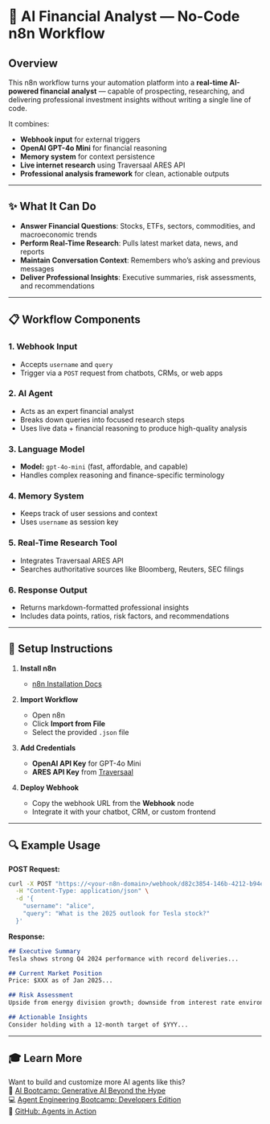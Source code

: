 # 🤖 AI Financial Analyst — No-Code n8n Workflow

## Overview

This n8n workflow turns your automation platform into a **real-time AI-powered financial analyst** — capable of prospecting, researching, and delivering professional investment insights without writing a single line of code.

It combines:

* **Webhook input** for external triggers
* **OpenAI GPT-4o Mini** for financial reasoning
* **Memory system** for context persistence
* **Live internet research** using Traversaal ARES API
* **Professional analysis framework** for clean, actionable outputs

---

## ✨ What It Can Do

* **Answer Financial Questions**: Stocks, ETFs, sectors, commodities, and macroeconomic trends
* **Perform Real-Time Research**: Pulls latest market data, news, and reports
* **Maintain Conversation Context**: Remembers who’s asking and previous messages
* **Deliver Professional Insights**: Executive summaries, risk assessments, and recommendations

---

## 📋 Workflow Components

### 1. **Webhook Input**

* Accepts `username` and `query`
* Trigger via a `POST` request from chatbots, CRMs, or web apps

### 2. **AI Agent**

* Acts as an expert financial analyst
* Breaks down queries into focused research steps
* Uses live data + financial reasoning to produce high-quality analysis

### 3. **Language Model**

* **Model:** `gpt-4o-mini` (fast, affordable, and capable)
* Handles complex reasoning and finance-specific terminology

### 4. **Memory System**

* Keeps track of user sessions and context
* Uses `username` as session key

### 5. **Real-Time Research Tool**

* Integrates Traversaal ARES API
* Searches authoritative sources like Bloomberg, Reuters, SEC filings

### 6. **Response Output**

* Returns markdown-formatted professional insights
* Includes data points, ratios, risk factors, and recommendations

---

## 🚀 Setup Instructions

1. **Install n8n**

   * [n8n Installation Docs](https://docs.n8n.io/)

2. **Import Workflow**

   * Open n8n
   * Click **Import from File**
   * Select the provided `.json` file

3. **Add Credentials**

   * **OpenAI API Key** for GPT-4o Mini
   * **ARES API Key** from [Traversaal](https://api.traversaal.ai)

4. **Deploy Webhook**

   * Copy the webhook URL from the **Webhook** node
   * Integrate it with your chatbot, CRM, or custom frontend

---

## 🔍 Example Usage

**POST Request:**

```bash
curl -X POST "https://<your-n8n-domain>/webhook/d82c3854-146b-4212-b94e-5b0ca8d7075b" \
  -H "Content-Type: application/json" \
  -d '{
    "username": "alice",
    "query": "What is the 2025 outlook for Tesla stock?"
  }'
```

**Response:**

```markdown
## Executive Summary
Tesla shows strong Q4 2024 performance with record deliveries...

## Current Market Position
Price: $XXX as of Jan 2025...

## Risk Assessment
Upside from energy division growth; downside from interest rate environment...

## Actionable Insights
Consider holding with a 12-month target of $YYY...
```

---

## 🎓 Learn More
Want to build and customize more AI agents like this?\
🤖 [AI Bootcamp: Generative AI Beyond the Hype](https://maven.com/boring-bot/ml-system-design)\
💻 [Agent Engineering Bootcamp: Developers Edition](https://maven.com/boring-bot/advanced-llm)\
📂 [GitHub: Agents in Action](https://github.com/traversaal-ai/agents-in-action)
